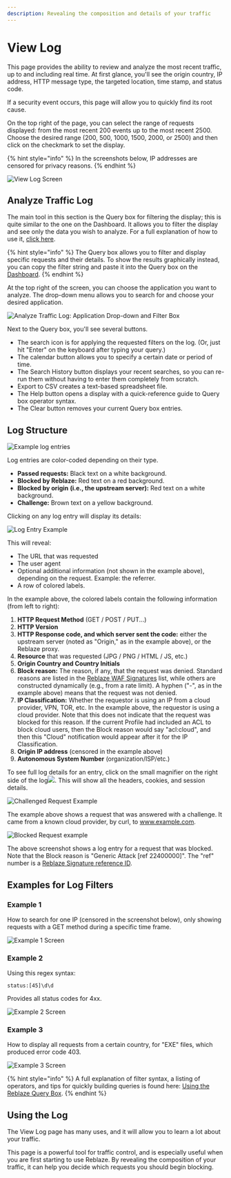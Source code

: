 ```yaml
---
description: Revealing the composition and details of your traffic
---
```


# View Log

This page provides the ability to review and analyze the most recent traffic, up to and including real time. At first glance, you'll see the origin country, IP address, HTTP message type, the targeted location, time stamp, and status code. 

If a security event occurs, this page will allow you to quickly find its root cause.

On the top right of the page, you can select the range of requests displayed: from the most recent 200 events up to the most recent 2500. Choose the desired range \(200, 500, 1000, 1500, 2000, or 2500\) and then click on the checkmark to set the display. 

{% hint style="info" %}
In the screenshots below, IP addresses are censored for privacy reasons. 
{% endhint %}

![ View Log Screen](../../.gitbook/assets/image%20%2883%29.png)

## Analyze Traffic Log

The main tool in this section is the Query box for filtering the display; this is quite similar to the one on the Dashboard. It allows you to filter the display and see only the data you wish to analyze. For a full explanation of how to use it, [click here](../../using-the-product/best-practices/reblaze-filter.md). 

{% hint style="info" %}
The Query box allows you to filter and display specific requests and their details. To show the results graphically instead, you can copy the filter string and paste it into the Query box on the [Dashboard](dashboard.md).
{% endhint %}

At the top right of the screen, you can choose the application you want to analyze. The drop-down menu allows you to search for and choose your desired application. 

![Analyze Traffic Log: Application Drop-down and Filter Box](https://lh5.googleusercontent.com/qyBHNl9vWfym1qQ2B4yWfjpXlPAH8xG3odpqFniO85aTbG2q3mq6bmKJR86j8nInpExtPWE19haS6Ph8kZSDucpwOFT8pcIhL8Q2wfwjDHlrdR_klTYU3k3BIyxaeLF33TbP9a3x)

Next to the Query box, you'll see several buttons. 

* The search icon is for applying the requested filters on the log. \(Or, just hit "Enter" on the keyboard after typing your query.\)
* The calendar button allows you to specify a certain date or period of time.
* The Search History button displays your recent searches, so you can re-run them without having to enter them completely from scratch.
* Export to CSV creates a text-based spreadsheet file.
* The Help button opens a display with a quick-reference guide to Query box operator syntax.
* The Clear button removes your current Query box entries.

## Log Structure

![Example log entries](../../.gitbook/assets/three-log-entries.png)

Log entries are color-coded depending on their type.

* **Passed requests:** Black text on a white background.
* **Blocked by Reblaze:** Red text on a red background.
* **Blocked by origin** **\(i.e., the upstream server\):** Red text on a white background.
* **Challenge:** Brown text on a yellow background.

Clicking on any log entry will display its details: 

![Log Entry Example](../../.gitbook/assets/image%20%2828%29.png)

This will reveal:

* The URL that was requested
* The user agent
* Optional additional information \(not shown in the example above\), depending on the request. Example: the referrer.
* A row of colored labels.

In the example above, the colored labels contain the following information \(from left to right\):

1. **HTTP Request Method** \(GET / POST / PUT...\)
2. **HTTP Version**
3. **HTTP Response code, and which server sent the code:** either the upstream server \(noted as "Origin," as in the example above\), or the Reblaze proxy.
4. **Resource** that was requested \(JPG / PNG / HTML / JS, etc.\)
5. **Origin Country and Country Initials**
6. **Block reason:** The reason, if any, that the request was denied. Standard reasons are listed in the [Reblaze WAF Signatures](../../reference-information-1/reblaze-signatures.md) list, while others are constructed dynamically \(e.g., from a rate limit\). A hyphen \("-", as in the example above\) means that the request was not denied. 
7. **IP Classification:** Whether the requestor is using an IP from a cloud provider, VPN, TOR, etc. In the example above, the requestor is using a cloud provider. Note that this does not indicate that the request was blocked for this reason. If the current Profile had included an ACL to block cloud users, then the Block reason would say "acl:cloud", and then this "Cloud" notification would appear after it for the IP Classification.
8. **Origin IP address** \(censored in the example above\)
9. **Autonomous System Number** \(organization/ISP/etc.\)

To see full log details for an entry, click on the small magnifier on the right side of the log![](https://lh3.googleusercontent.com/tzO0G5inRW4J8sB9dkE3gKj_d6iv317KwGLKwIStN1AjjzDykJYL4RPsBZQB2xOwGGRjMlsCClGTH51z3Nv6SPGFrXr39uDM-Ixy79se7ekBiRagc1Jj42OQKro9LEKvT2de3YBb). This will show all the headers, cookies, and session details. 

![Challenged Request Example](../../.gitbook/assets/image%20%2816%29.png)

The example above shows a request that was answered with a challenge. It came from a known cloud provider, by curl, to www.example.com.  

![Blocked Request example](../../.gitbook/assets/blocked-request.png)

The above screenshot shows a log entry for a request that was blocked. Note that the Block reason is "Generic Attack \[ref 22400000\]". The "ref" number is a [Reblaze Signature reference ID](../../reference-information-1/reblaze-signatures.md). 

## Examples for Log Filters

### **Example 1**

How to search for one IP \(censored in the screenshot below\), only showing requests with a GET method during a specific time frame.

![Example 1 Screen](../../.gitbook/assets/image%20%28105%29.png)

### **Example 2**

Using this regex syntax: 

`status:[45]\d\d`

Provides all status codes for 4xx. 

![Example 2 Screen](../../.gitbook/assets/image%20%2856%29.png)

### **Example 3**

How to display all requests from a certain country, for "EXE" files, which produced error code 403. 

![Example 3 Screen](../../.gitbook/assets/image%20%2853%29.png)

{% hint style="info" %}
A full explanation of filter syntax, a listing of operators, and tips for quickly building queries is found here: [Using the Reblaze Query Box](../../using-the-product/best-practices/reblaze-filter.md). 
{% endhint %}

## Using the Log

The View Log page has many uses, and it will allow you to learn a lot about your traffic. 

This page is a powerful tool for traffic control, and is especially useful when you are first starting to use Reblaze. By revealing the composition of your traffic, it can help you decide which requests you should begin blocking.


